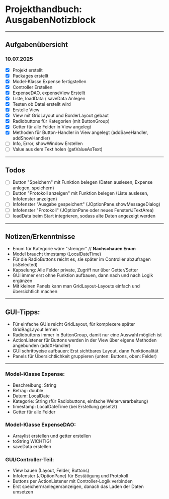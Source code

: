 # Projekthandbuch: AusgabenNotizblock

<hr>

## Aufgabenübersicht
### **10.07.2025**
- [x] Projekt erstellt
- [x] Packages erstellt
- [x] Model-Klasse Expense fertigstellen
- [x] Controller Erstellen
- [x] ExpenseDAO, expenseView Erstellt
- [x] Liste, loadData / saveData Anlegen
- [X] Testen ob Datei erstellt wird
- [x] Erstelle View
- [x] View mit GridLayout und BorderLayout gebaut
- [x] Radiobuttons für Kategorien (mit ButtonGroup)
- [x] Getter für alle Felder in View angelegt
- [x] Methoden für Button-Handler in View angelegt (addSaveHandler, addShowHandler)
- [ ] Info, Error, showWindow Erstellen
- [ ] Value aus dem Text holen (getValueAsText)

<hr>

## Todos
- [ ] Button "Speichern" mit Funktion belegen (Daten auslesen, Expense anlegen, speichern)
- [ ] Button "Protokoll anzeigen" mit Funktion belegen (Liste auslesen, Infofenster anzeigen)
- [ ] Infofenster "Ausgabe gespeichert" (JOptionPane.showMessageDialog)
- [ ] Infofenster "Protokoll" (JOptionPane oder neues Fenster/JTextArea)
- [ ] loadData beim Start integrieren, sodass alte Daten angezeigt werden

<hr>

## Notizen/Erkenntnisse
- Enum für Kategorie wäre "strenger" // **Nachschauen Enum**
- Model braucht timestamp (LocalDateTime)
- Für die RadioButtons reicht es, sie später im Controller abzufragen (isSelected)
- Kapselung: Alle Felder private, Zugriff nur über Getter/Setter
- GUI immer erst ohne Funktion aufbauen, dann nach und nach Logik ergänzen
- Mit kleinen Panels kann man GridLayout-Layouts einfach und übersichtlich machen

<hr>

## GUI-Tipps:
- Für einfache GUIs reicht GridLayout, für komplexere später GridBagLayout lernen
- Radiobuttons immer in ButtonGroup, damit nur eine Auswahl möglich ist
- ActionListener für Buttons werden in der View über eigene Methoden angebunden (addXHandler)
- GUI schrittweise aufbauen: Erst sichtbares Layout, dann Funktionalität
- Panels für Übersichtlichkeit gruppieren (unten: Buttons, oben: Felder)

<hr>

### Model-Klasse Expense:
- Beschreibung: String
- Betrag: double
- Datum: LocalDate
- Kategorie: String (für Radiobuttons, einfache Weiterverarbeitung)
- timestamp: LocalDateTime (bei Erstellung gesetzt)
- Getter für alle Felder

### Model-Klasse ExpenseDAO:
- Arraylist erstellen und getter erstellen
- toString WICHTIG!
- saveData erstellen

### GUI/Controller-Teil:
- View bauen (Layout, Felder, Buttons)
- Infofenster (JOptionPane) für Bestätigung und Protokoll
- Buttons per ActionListener mit Controller-Logik verbinden
- Erst speichern/anlegen/anzeigen, danach das Laden der Daten umsetzen
